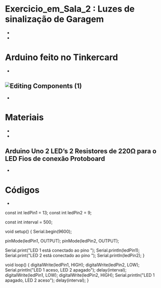 # Exercicio_em_Sala_2 : Luzes de sinalização de Garagem
-
-
# Arduino feito no Tinkercard
-
![Editing Components (1)](https://github.com/user-attachments/assets/84e73e50-2e80-4ef0-bfe6-23a2306c3dea)
-
-
# Materiais
-
-
Arduino Uno
 2 LED’s
2 Resistores de 220Ω para o LED
Fios de conexão
Protoboard
-
-
# Códigos
-
const int ledPin1 = 13;
const int ledPin2 = 9;

const int interval = 500;

void setup() {
Serial.begin(9600);

pinMode(ledPin1, OUTPUT);
pinMode(ledPin2, OUTPUT);

Serial.print("LED 1 está conectado ao pino ");
Serial.println(ledPin1);
Serial.print("LED 2 está conectado ao pino ");
Serial.println(ledPin2);
}

void loop() {
       digitalWrite(ledPin1, HIGH); 
       digitalWrite(ledPin2, LOW);
        Serial.println("LED 1 aceso, LED 2 apagado");
       delay(interval);
       digitalWrite(ledPin1, LOW);
       digitalWrite(ledPin2, HIGH);
       Serial.println("LED 1 apagado, LED 2 aceso");
       delay(interval);
  }
